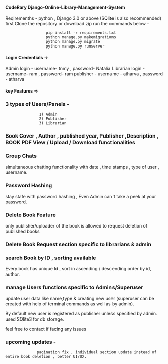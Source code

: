 #### CodeRary Django-Online-Library-Management-System

Reqiremenths - python , Django 3.0 or above (SQlite is also recommended)
first Clone the repository or download zip
run the commands below -

                      pip install -r requirements.txt
                      python manage.py makemigrations
                      python manage.py migrate
                      python manage.py runserver

#### Login Credentials ->

Admin login - username- tnmy , password- Natalia
Librarian login - username- ram , password- ram
publisher - username - atharva , password - atharva

#### key Features =>

### 3 types of Users/Panels -

                   1) Admin
                   2) Publisher
                   3) Librarian

### Book Cover , Author , published year, Publisher ,Description , BOOK PDF View / Upload / Download functionalities

### Group Chats

simultaneous chatting functionality with date , time stamps , type of user , username.

### Password Hashing

stay stafe with password hashing , Even Admin can't take a peek at your password.

### Delete Book Feature

only publisher/uploader of the book is allowed to request deletion of published books

### Delete Book Request section specific to librarians & admin

### search Book by ID , sorting available

Every book has unique Id , sort in ascending / descending order by id, author.

### manage Users functions specific to Admins/Superuser

update user data like name,type & creating new user (superuser can be created with help of terminal commands as well as by admin).

By default new user is registered as publisher unless specified by admin.
used SQlite3 for db storage.

feel free to contact if facing any issues

### upcoming updates -

                  pagination fix , individual section update instead of entire book deletion , better UI/UX.

